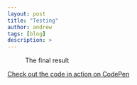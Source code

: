 ```yaml
---
layout: post
title: "Testing"
author: andrew
tags: [blog]
description: >
---
```





<figure class="final">
<figcaption>The final result</figcaption>
</figure>

<a href="https://codepen.io/mshwery/pen/uCBbn" class="codepen" target="_blank">Check out the code in action on CodePen</a>

<style>
svg {
font: 10px sans-serif;
}

.foreground {
fill: #2D6A99;
}

.background {
fill: #eee;
}
</style>
<script src="https://cdnjs.cloudflare.com/ajax/libs/vis/4.15.0/vis.min.js" type="text/javascript"></script>

<script src="http://d3js.org/d3.v3.min.js" charset="utf-8"></script>
<script type="text/javascript">

var n = 10,
random = function() { return Math.floor(Math.random() * 100); },
data = d3.range(n).map(random);

var barChart = {
init: function(el) {
this.height = 80;
this.width = 220;
this.padding = 12;
barWidth = Math.floor((this.width - (this.padding * (data.length - 1))) / data.length);
barHeight = this.height;

this.svg = d3.select(el).insert('svg', ':first-child')
.attr('width', this.width)
.attr("height", this.height);

this.draw();
},

draw: function() {
var self = this;

this.meters = this.svg
.append("g")
.attr("class", "meter")
.selectAll("rect")
.data(data)
.enter()
.append('g')
.attr("class", "bar");

this.drawBar().attr("class", "background").attr("y", 0).attr("height", barHeight);
this.drawBar().attr("class", "foreground").attr("y", barHeight).attr("height", 0);

setInterval(function() {
data = d3.range(n).map(random);
self.update();
}, 2000);
},

update: function () {
var self = this;
d3.selectAll("rect.foreground").each(self.animate);
},

animate: function (d, i) {
var total = data[i];
var bar = d3.select(this);
if (barHeight - total != bar.attr("y")) {
bar.transition().duration(1500).attr("height", total).attr("y", barHeight - total);
}
},

drawBar: function () {
var self = this;

return this.meters.append("rect")
.attr("x", function (d, i) {
return i * (barWidth + self.padding);
})
.attr("width", barWidth);
}
}

barChart.init('figure.final');
</script>
